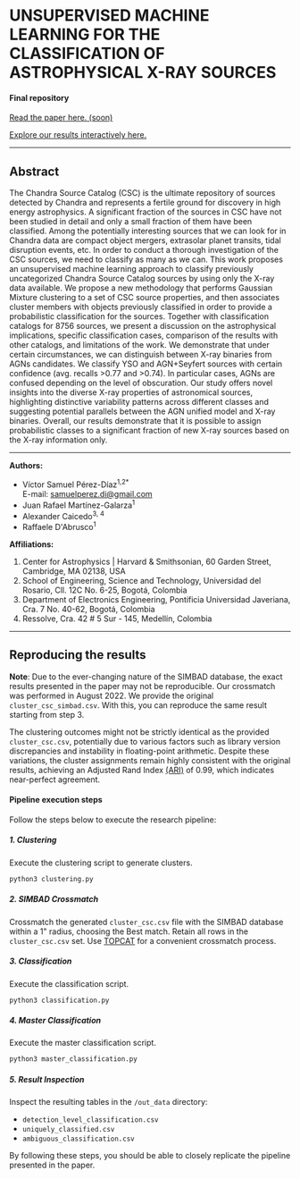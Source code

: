 #  UNSUPERVISED MACHINE LEARNING FOR THE CLASSIFICATION OF ASTROPHYSICAL X-RAY SOURCES
#### Final repository

[Read the paper here. (soon)]()

[Explore our results interactively here.](https://umlcaxs-playground.streamlit.app/)

---
## Abstract
The Chandra Source Catalog (CSC) is the ultimate repository of sources detected by Chandra and represents a fertile ground for discovery in high energy astrophysics. A significant fraction of the sources in CSC have not been studied in detail and only a small fraction of them have been classified. Among the potentially interesting sources that we can look for in Chandra data are compact object mergers, extrasolar planet transits, tidal disruption events, etc. In order to conduct a thorough investigation of the CSC sources, we need to classify as many as we can. This work proposes an unsupervised machine learning approach to classify previously uncategorized Chandra Source Catalog sources by using only the X-ray data available. We propose a new methodology that performs Gaussian Mixture clustering to a set of CSC source properties, and then associates cluster members with objects previously classified in order to provide a probabilistic classification for the sources. Together with classification catalogs for 8756 sources, we present a discussion on the astrophysical implications, specific classification cases, comparison of the results with other catalogs, and limitations of the work. We demonstrate that under certain circumstances, we can distinguish between X-ray binaries from AGNs candidates. We classify YSO and AGN+Seyfert sources with certain confidence (avg. recalls >0.77 and >0.74). In particular cases, AGNs are confused depending on the level of obscuration. Our study offers novel insights into the diverse X-ray properties of astronomical sources, highlighting distinctive variability patterns across different classes and suggesting potential parallels between the AGN unified model and X-ray binaries. Overall, our results demonstrate that it is possible to assign probabilistic classes to a significant fraction of new X-ray sources based on the X-ray information only.

---
**Authors:**

- Víctor Samuel Pérez-Díaz<sup>1,2</sup><sup>*</sup>  
  E-mail: samuelperez.di@gmail.com
- Juan Rafael Martínez-Galarza<sup>1</sup>
- Alexander Caicedo<sup>3, 4</sup>
- Raffaele D'Abrusco<sup>1</sup>

**Affiliations:**

1. Center for Astrophysics | Harvard & Smithsonian, 60 Garden Street, Cambridge, MA 02138, USA
2. School of Engineering, Science and Technology, Universidad del Rosario, Cll. 12C No. 6-25, Bogotá, Colombia
3. Department of Electronics Engineering, Pontificia Universidad Javeriana, Cra. 7 No. 40-62, Bogotá, Colombia
4. Ressolve, Cra. 42 # 5 Sur - 145, Medellín, Colombia

---
## Reproducing the results

**Note**: Due to the ever-changing nature of the SIMBAD database, the exact results presented in the paper may not be reproducible. Our crossmatch was performed in August 2022. We provide the original `cluster_csc_simbad.csv`. With this, you can reproduce the same result starting from step 3.

The clustering outcomes might not be strictly identical as the provided `cluster_csc.csv`, potentially due to various factors such as library version discrepancies and instability in floating-point arithmetic. Despite these variations, the cluster assignments remain highly consistent with the original results, achieving an Adjusted Rand Index [(ARI)](https://scikit-learn.org/stable/modules/generated/sklearn.metrics.adjusted_rand_score.html) of 0.99, which indicates near-perfect agreement.

#### Pipeline execution steps

Follow the steps below to execute the research pipeline:

##### 1. Clustering
Execute the clustering script to generate clusters.
```bash
python3 clustering.py
```

##### 2. SIMBAD Crossmatch
Crossmatch the generated `cluster_csc.csv` file with the SIMBAD database within a 1" radius, choosing the Best match. Retain all rows in the `cluster_csc.csv` set. Use [TOPCAT](https://www.star.bris.ac.uk/~mbt/topcat/sun253/sun253.html) for a convenient crossmatch process.

##### 3. Classification
Execute the classification script.
```bash
python3 classification.py
```

##### 4. Master Classification
Execute the master classification script.
```bash
python3 master_classification.py
```

##### 5. Result Inspection
Inspect the resulting tables in the `/out_data` directory:
- `detection_level_classification.csv`
- `uniquely_classified.csv`
- `ambiguous_classification.csv`

By following these steps, you should be able to closely replicate the pipeline presented in the paper.
